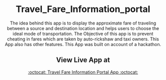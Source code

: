 
<div align="center">
  
# Travel_Fare_Information_portal
The idea behind this app is to display the approximate fare of traveling between a source and destination location and helps users to choose the ideal mode of transportation. 
The Objective of this app is to prevent cheating in fares which are taken by auto-rickshaw and taxi owners. 
This App also has other features. 
This App was built on account of a hackathon.  



## View Live App at 

<a href="https://arokianivin09.github.io/Travel-Fare-Information-portal/">:octocat: Travel Fare Information Portal App :octocat:</a> 

